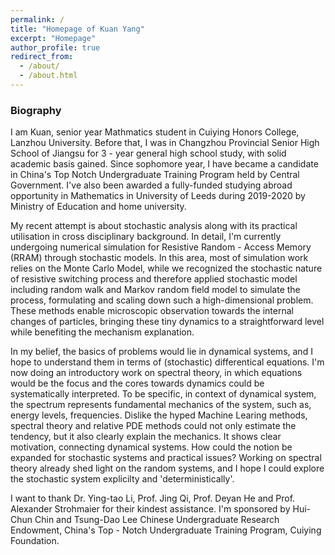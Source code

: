 ```yaml
---
permalink: /
title: "Homepage of Kuan Yang"
excerpt: "Homepage"
author_profile: true
redirect_from: 
  - /about/
  - /about.html
---
```


### Biography
I am Kuan, senior year Mathmatics student in Cuiying Honors College, Lanzhou University. Before that, I was in Changzhou Provincial Senior High School of Jiangsu for 3 - year general high school study, with solid academic basis gained. Since sophomore year, I have became a candidate in China's Top Notch Undergraduate Training Program held by Central Government. I've also been awarded a fully-funded studying abroad opportunity in Mathematics in University of Leeds during 2019-2020 by Ministry of Education and home university.

My recent attempt is about stochastic analysis along with its practical utilisation in cross disciplinary background. In detail, I'm currently undergoing numerical simulation for Resistive Random - Access Memory (RRAM) through stochastic models. In this area, most of simulation work relies on the Monte Carlo Model, while we recognized the stochastic nature of resistive switching process and therefore applied stochastic model including random walk and Markov random field model to simulate the process, formulating and scaling down such a high-dimensional problem. These methods enable microscopic observation towards the internal changes of particles, bringing these tiny dynamics to a straightforward level while benefiting the mechanism explanation.

In my belief, the basics of problems would lie in dynamical systems, and I hope to understand them in terms of (stochastic) differentical equations. I'm now doing an introductory work on spectral theory, in which equations would be the focus and the cores towards dynamics could be systematically interpreted. To be specific, in context of dynamical system, the spectrum represents fundamental mechanics of the system, such as, energy levels, frequencies. Dislike the hyped Machine Learing methods, spectral theory and relative PDE methods could not only estimate the tendency, but it also clearly explain the mechanics. It shows clear motivation, connecting dynamical systems. How could the notion be expanded for stochastic systems and practical issues? Working on spectral theory already shed light on the random systems, and I hope I could explore the stochastic system explicilty and 'deterministically'.

I want to thank Dr. Ying-tao Li, Prof. Jing Qi, Prof. Deyan He and Prof. Alexander Strohmaier for their kindest assistance. I'm sponsored by Hui-Chun Chin and Tsung-Dao Lee Chinese Undergraduate Research Endowment, China's Top - Notch Undergraduate Training Program, Cuiying Foundation.


<script type="text/javascript" id="clustrmaps" src="//clustrmaps.com/map_v2.js?d=-0m5H0yFZZ6l-AOmOBX7KWj0kEM2mYkZrczUAuYkWeY&cl=ffffff&w=a"></script>

